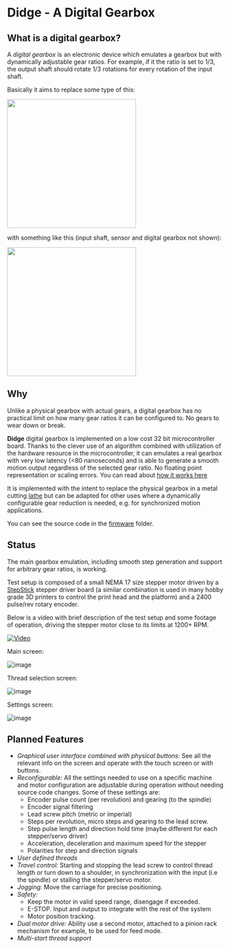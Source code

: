 # Didge - A Digital Gearbox
## What is a digital gearbox?
A *digital gearbox* is an electronic device which emulates a gearbox but with
dynamically adjustable gear ratios. For example, if it the ratio is set to 1/3,
the output shaft should rotate 1/3 rotations for every rotation of the input shaft.

Basically it aims to replace some type of this:

<img width=300 src=https://www.practicalmachinist.com/vb/attachments/f38/55156d1342154633-ot-repairing-lathe-gearbox-teeth-img_3978.jpg />

with something like this (input shaft, sensor and digital gearbox not shown):

<img width=300 src=https://www.photomacrography.net/forum/userpix/679_CU_of_Stepper_timing_belts_and_pulleys_1.jpg />

## Why
Unlike a physical gearbox with actual gears, a digital gearbox has no practical 
limit on how many gear ratios it can be configured to. No gears to wear down or break. 

**Didge** digital gearbox is implemented on a low cost 32 bit microcontroller
board. Thanks to the clever use of an algorithm combined with utilization of the
hardware resource in the microcontroller, it can emulates a real gearbox with very low
latency (<80 nanoseconds) and is able to generate a smooth motion output regardless of 
the selected gear ratio. No floating point representation or scaling errors. 
You can read about [how it works here](https://github.com/prototypicall/Didge/blob/master/doc/How.md)

It is implemented with the intent to replace the physical gearbox in a metal cutting [lathe](https://en.wikipedia.org/wiki/Lathe) but can be adapted for other uses where a dynamically configurable gear reduction is needed, e.g. for synchronized 
motion applications.

You can see the source code in the [firmware](https://github.com/prototypicall/Didge/tree/master/firmware) folder.

## Status
The main gearbox emulation, including smooth step generation and support for
arbitrary gear ratios, is working.

Test setup is composed of a small NEMA 17 size stepper motor driven by a
[StepStick](https://reprap.org/wiki/StepStick) stepper driver board (a similar
combination is used in many hobby grade 3D printers to control the print head
and the platform) and a 2400 pulse/rev rotary encoder.

Below is a video with brief description of the test setup and some footage of 
operation, driving the stepper motor close to its limits at 1200+ RPM.

[![Video](https://img.youtube.com/vi/SvH-SeT9NUI/0.jpg)](https://www.youtube.com/watch?v=SvH-SeT9NUI)

Main screen:

![image](https://user-images.githubusercontent.com/61201064/81103576-167a3d00-8ec6-11ea-9a63-47692b28831e.png)

Thread selection screen:

![image](https://user-images.githubusercontent.com/61201064/81103740-550ff780-8ec6-11ea-89ad-c3a49410a3ab.png)

Settings screen:

![image](https://user-images.githubusercontent.com/61201064/81104130-e8e1c380-8ec6-11ea-884f-5c273bb3ed99.png)


## Planned Features

- *Graphical user interface combined with physical buttons:* See all the relevant
    info on the screen and operate with the touch screen or with buttons.
- *Reconfigurable:* All the settings needed to use on a specific machine and motor
    configuration are adjustable during operation without needing source code changes.
    Some of these settings are:
    * Encoder pulse count (per revolution) and gearing (to the spindle)
    * Encoder signal filtering
    * Lead screw pitch (metric or imperial)
    * Steps per revolution, micro steps and gearing to the lead screw.
    * Step pulse length and direction hold time (maybe different for each 
        stepper/servo driver)
    * Acceleration, deceleration and maximum speed for the stepper
    * Polarities for step and direction signals
- *User defined threads*
- *Travel control:* Starting and stopping the lead screw to control thread length
    or turn down to a shoulder, in synchronization with the input (i.e the spindle) 
    or stalling the stepper/servo motor.
- *Jogging:* Move the carriage for precise positioning.
- *Safety:* 
    * Keep the motor in valid speed range, disengage if exceeded. 
    * E-STOP. Input and output to integrate with the rest of the system
    * Motor position tracking.
- *Dual motor drive:* Ability use a second motor, attached to a pinion rack mechanism
    for example, to be used for feed mode.
- *Multi-start thread support*

